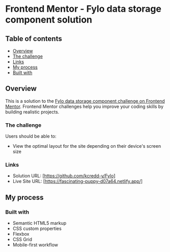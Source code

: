 # Frontend Mentor - Fylo data storage component solution

## Table of contents

- [Overview](#overview)
- [The challenge](#the-challenge)
- [Links](#links)
- [My process](#my-process)
- [Built with](#built-with)

## Overview

This is a solution to the [Fylo data storage component challenge on Frontend Mentor](https://www.frontendmentor.io/challenges/fylo-data-storage-component-1dZPRbV5n). Frontend Mentor challenges help you improve your coding skills by building realistic projects.

### The challenge

Users should be able to:

- View the optimal layout for the site depending on their device's screen size

### Links

- Solution URL: [https://github.com/kcredd-y/Fylo]
- Live Site URL: [https://fascinating-puppy-d07a64.netlify.app/]

## My process

### Built with

- Semantic HTML5 markup
- CSS custom properties
- Flexbox
- CSS Grid
- Mobile-first workflow
